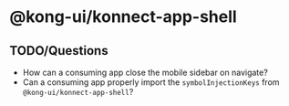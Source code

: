 # @kong-ui/konnect-app-shell

## TODO/Questions

- How can a consuming app close the mobile sidebar on navigate?
- Can a consuming app properly import the `symbolInjectionKeys` from `@kong-ui/konnect-app-shell`?
